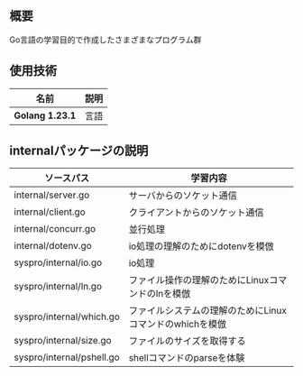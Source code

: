 ## 概要
Go言語の学習目的で作成したさまざまなプログラム群

## 使用技術
|名前|説明|
---|---
|**Golang 1.23.1**|言語|

## internalパッケージの説明
|ソースパス|学習内容|
|---|---|
|internal/server.go|サーバからのソケット通信|
|internal/client.go|クライアントからのソケット通信|
|internal/concurr.go|並行処理|
|internal/dotenv.go|io処理の理解のためにdotenvを模倣|
|syspro/internal/io.go|io処理|
|syspro/internal/ln.go|ファイル操作の理解のためにLinuxコマンドのlnを模倣|
|syspro/internal/which.go|ファイルシステムの理解のためにLinuxコマンドのwhichを模倣|
|syspro/internal/size.go|ファイルのサイズを取得する|
|syspro/internal/pshell.go|shellコマンドのparseを体験|